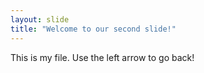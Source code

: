 ```yaml
---
layout: slide
title: "Welcome to our second slide!"
---
```

This is my file.
Use the left arrow to go back!
